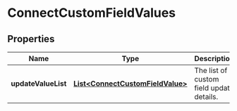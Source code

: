 # ConnectCustomFieldValues

## Properties
Name | Type | Description | Notes
------------ | ------------- | ------------- | -------------
**updateValueList** | [**List&lt;ConnectCustomFieldValue&gt;**](ConnectCustomFieldValue.md) | The list of custom field update details. |  [optional]
